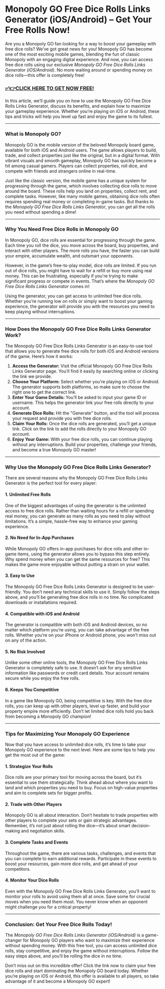 # Monopoly GO Free Dice Rolls Links Generator (iOS/Android) – Get Your Free Rolls Now!

Are you a Monopoly GO fan looking for a way to boost your gameplay with free dice rolls? We’ve got great news for you! Monopoly GO has become one of the most exciting mobile games, blending the fun of classic Monopoly with an engaging digital experience. And now, you can access free dice rolls using our exclusive *Monopoly GO Free Dice Rolls Links Generator (iOS/Android)*. No more waiting around or spending money on dice rolls—this offer is completely free!

### [✅👉CLICK HERE TO GET NOW FREE!](https://freeforyou.xyz/monopoly/go/)

In this article, we’ll guide you on how to use the Monopoly GO Free Dice Rolls Links Generator, discuss its benefits, and explain how to maximize your gameplay experience. Whether you’re playing on iOS or Android, these tips and tricks will help you level up fast and enjoy the game to its fullest.

---

### What is Monopoly GO?

Monopoly GO is the mobile version of the beloved Monopoly board game, available for both iOS and Android users. The game allows players to build, trade, and collect properties just like the original, but in a digital format. With vibrant visuals and smooth gameplay, Monopoly GO has quickly become a hit among casual gamers. Players can collect properties, roll dice, and compete with friends and strangers online in real-time.

Just like the classic version, the mobile game has a unique system for progressing through the game, which involves collecting dice rolls to move around the board. These rolls help you land on properties, collect rent, and complete tasks. However, like many mobile games, obtaining dice rolls often requires spending real money or completing in-game tasks. But thanks to the *Monopoly GO Free Dice Rolls Links Generator*, you can get all the rolls you need without spending a dime!

---

### Why You Need Free Dice Rolls in Monopoly GO

In Monopoly GO, dice rolls are essential for progressing through the game. Each time you roll the dice, you move across the board, buy properties, and interact with other players. The more rolls you have, the faster you can build your empire, accumulate wealth, and outsmart your opponents.

However, in the game’s free-to-play model, dice rolls are limited. If you run out of dice rolls, you might have to wait for a refill or buy more using real money. This can be frustrating, especially if you're trying to make significant progress or compete in events. That’s where the *Monopoly GO Free Dice Rolls Links Generator* comes in!

Using the generator, you can get access to unlimited free dice rolls. Whether you’re running low on rolls or simply want to boost your gaming experience, the generator will provide you with the resources you need to keep playing without interruptions.

---

### How Does the Monopoly GO Free Dice Rolls Links Generator Work?

The Monopoly GO Free Dice Rolls Links Generator is an easy-to-use tool that allows you to generate free dice rolls for both iOS and Android versions of the game. Here’s how it works:

1. **Access the Generator:** Visit the official Monopoly GO Free Dice Rolls Links Generator page. You’ll find it easily by searching online or clicking the link we provide.
2. **Choose Your Platform:** Select whether you’re playing on iOS or Android. The generator supports both platforms, so make sure to choose the right one to get the correct link.
3. **Enter Your Game Details:** You’ll be asked to input your game ID or username. This helps the generator link your free rolls directly to your account.
4. **Generate Dice Rolls:** Hit the "Generate" button, and the tool will process your request and provide you with free dice rolls.
5. **Claim Your Rolls:** Once the dice rolls are generated, you’ll get a unique link. Click on the link to add the rolls directly to your Monopoly GO account.
6. **Enjoy Your Game:** With your free dice rolls, you can continue playing without any interruptions. Build your properties, challenge your friends, and become a true Monopoly GO master!

---

### Why Use the Monopoly GO Free Dice Rolls Links Generator?

There are several reasons why the Monopoly GO Free Dice Rolls Links Generator is the perfect tool for every player:

#### 1. **Unlimited Free Rolls**
One of the biggest advantages of using the generator is the unlimited access to free dice rolls. Rather than waiting hours for a refill or spending real money, you can generate as many rolls as you need to play without limitations. It’s a simple, hassle-free way to enhance your gaming experience.

#### 2. **No Need for In-App Purchases**
While Monopoly GO offers in-app purchases for dice rolls and other in-game items, using the generator allows you to bypass this step entirely. Why spend money when you can get the same resources for free? This makes the game more enjoyable without putting a strain on your wallet.

#### 3. **Easy to Use**
The Monopoly GO Free Dice Rolls Links Generator is designed to be user-friendly. You don’t need any technical skills to use it. Simply follow the steps above, and you’ll be generating free dice rolls in no time. No complicated downloads or installations required.

#### 4. **Compatible with iOS and Android**
The generator is compatible with both iOS and Android devices, so no matter which platform you’re using, you can take advantage of the free rolls. Whether you’re on your iPhone or Android phone, you won’t miss out on any of the action.

#### 5. **No Risk Involved**
Unlike some other online tools, the Monopoly GO Free Dice Rolls Links Generator is completely safe to use. It doesn’t ask for any sensitive information like passwords or credit card details. Your account remains secure while you enjoy the free rolls.

#### 6. **Keeps You Competitive**
In a game like Monopoly GO, being competitive is key. With the free dice rolls, you can keep up with other players, level up faster, and build your property empire more efficiently. Don’t let limited dice rolls hold you back from becoming a Monopoly GO champion!

---

### Tips for Maximizing Your Monopoly GO Experience

Now that you have access to unlimited dice rolls, it’s time to take your Monopoly GO experience to the next level. Here are some tips to help you get the most out of the game:

#### 1. **Strategize Your Rolls**
Dice rolls are your primary tool for moving across the board, but it’s essential to use them strategically. Think ahead about where you want to land and which properties you need to buy. Focus on high-value properties and aim to complete sets for bigger profits.

#### 2. **Trade with Other Players**
Monopoly GO is all about interaction. Don’t hesitate to trade properties with other players to complete your sets or gain strategic advantages. Remember, it’s not just about rolling the dice—it’s about smart decision-making and negotiation skills.

#### 3. **Complete Tasks and Events**
Throughout the game, there are various tasks, challenges, and events that you can complete to earn additional rewards. Participate in these events to boost your resources, gain more dice rolls, and get ahead of your competitors.

#### 4. **Monitor Your Dice Rolls**
Even with the Monopoly GO Free Dice Rolls Links Generator, you’ll want to monitor your rolls to avoid using them all at once. Save some for crucial moves when you need them most. You never know when an opponent might challenge you for a critical property!

---

### Conclusion: Get Your Free Dice Rolls Today!

The *Monopoly GO Free Dice Rolls Links Generator (iOS/Android)* is a game-changer for Monopoly GO players who want to maximize their experience without spending money. With this free tool, you can access unlimited dice rolls, stay competitive, and enjoy the game without interruptions. Follow the easy steps above, and you’ll be rolling the dice in no time.

Don’t miss out on this incredible offer! Click the link now to claim your free dice rolls and start dominating the Monopoly GO board today. Whether you’re playing on iOS or Android, this offer is available to all players, so take advantage of it and become a Monopoly GO expert!
